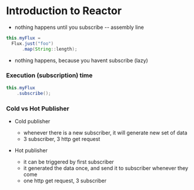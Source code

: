 # Introduction to Reactor

- nothing happens until you subscribe -- assembly line

```java
this.myFlux =
  Flux.just("foo")
      .map(String::length);
```

- nothing happens, because you havent subscribe (lazy)

### Execution (subscription) time

```java
this.myFlux
    .subscribe();
```

### Cold vs Hot Publisher

* Cold publisher
  - whenever there is a new subscriber, it will generate new set of data
  - 3 subscriber, 3 http get request

* Hot publisher
  - it can be triggered by first subscriber
  - it generated the data once, and send it to subscriber whenever they come
  - one http get request, 3 subscriber
